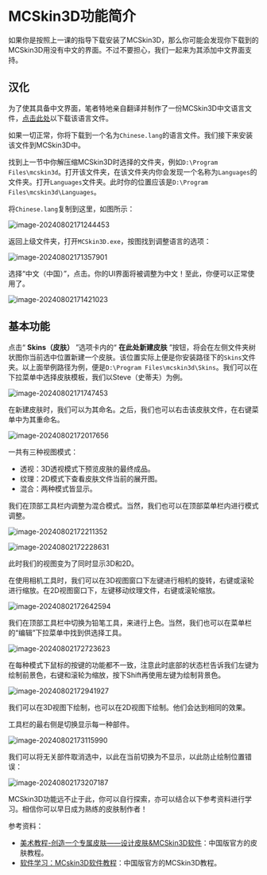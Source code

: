 # MCSkin3D功能简介

如果你是按照上一课的指导下载安装了MCSkin3D，那么你可能会发现你下载到的MCSkin3D用没有中文的界面。不过不要担心，我们一起来为其添加中文界面支持。

## 汉化

为了使其具备中文界面，笔者特地亲自翻译并制作了一份MCSkin3D中文语言文件，[点击此处](https://x19.fp.ps.netease.com/file/673dbaa496bcf2af0c87eda25gprBjCd05)以下载该语言文件。

如果一切正常，你将下载到一个名为`Chinese.lang`的语言文件。我们接下来安装该文件到MCSkin3D中。

找到上一节中你解压缩MCSkin3D时选择的文件夹，例如`D:\Program Files\mcskin3d`。打开该文件夹，在该文件夹内你会发现一个名称为`Languages`的文件夹。打开`Languages`文件夹。此时你的位置应该是`D:\Program Files\mcskin3d\Languages`。

将`Chinese.lang`复制到这里，如图所示：

![image-20240802171244453](./assets/image-20240802171244453-1722589965543-25.png)

返回上级文件夹，打开`MCSkin3D.exe`，按图找到调整语言的选项：

![image-20240802171357901](./assets/image-20240802171357901-1722590039396-27.png)

选择“中文（中国）”，点击。你的UI界面将被调整为中文！至此，你便可以正常使用了。

![image-20240802171421023](./assets/image-20240802171421023-1722590062493-29.png)

## 基本功能

点击“ **Skins（皮肤）** ”选项卡内的“ **在此处新建皮肤** ”按钮，将会在左侧文件夹树状图你当前选中位置新建一个皮肤。该位置实际上便是你安装路径下的`Skins`文件夹。以上面举例路径为例，便是`D:\Program Files\mcskin3d\Skins`。我们可以在下拉菜单中选择皮肤模板，我们以Steve（史蒂夫）为例。

![image-20240802171747453](./assets/image-20240802171747453-1722590269073-31.png)

在新建皮肤时，我们可以为其命名。之后，我们也可以右击该皮肤文件，在右键菜单中为其重命名。

![image-20240802172017656](./assets/image-20240802172017656-1722590419755-33.png)

一共有三种视图模式：

- 透视：3D透视模式下预览皮肤的最终成品。
- 纹理：2D模式下查看皮肤文件当前的展开图。
- 混合：两种模式皆显示。

我们在顶部工具栏内调整为混合模式。当然，我们也可以在顶部菜单栏内进行模式调整。

![image-20240802172211352](./assets/image-20240802172211352-1722590533004-35.png)

![image-20240802172228631](./assets/image-20240802172228631-1722590549455-37.png)

此时我们的视图变为了同时显示3D和2D。

在使用相机工具时，我们可以在3D视图窗口下左键进行相机的旋转，右键或滚轮进行缩放。在2D视图窗口下，左键移动纹理文件，右键或滚轮缩放。

![image-20240802172642594](./assets/image-20240802172642594-1722590803500-39.png)

我们在顶部工具栏中切换为铅笔工具，来进行上色。当然，我们也可以在菜单栏的“编辑”下拉菜单中找到供选择工具。

![image-20240802172723623](./assets/image-20240802172723623-1722590845046-43.png)

在每种模式下鼠标的按键的功能都不一致，注意此时底部的状态栏告诉我们左键为绘制前景色，右键和滚轮为缩放，按下Shift再使用左键为绘制背景色。

![image-20240802172941927](./assets/image-20240802172941927.png)

我们可以在3D视图下绘制，也可以在2D视图下绘制。他们会达到相同的效果。

工具栏的最右侧是切换显示每一种部件。

![image-20240802173115990](./assets/image-20240802173115990-1722591077740-45.png)

我们可以将无关部件取消选中，以此在当前切换为不显示，以此防止绘制位置错误：

![image-20240802173207187](./assets/image-20240802173207187.png)

MCSkin3D功能远不止于此，你可以自行探索，亦可以结合以下参考资料进行学习。相信你可以早日成为熟练的皮肤制作者！

参考资料：

- [美术教程-创造一个专属皮肤——设计皮肤&MCSkin3D软件](https://mc.163.com/dev/mcmanual/mc-dev/mconline/40-%E7%BE%8E%E6%9C%AF%E6%95%99%E7%A8%8B/1.%E7%9A%AE%E8%82%A4%E6%95%99%E7%A8%8B/02.%E5%88%9B%E9%80%A0%E4%B8%80%E4%B8%AA%E4%B8%93%E5%B1%9E%E7%9A%AE%E8%82%A4.%E8%AE%BE%E8%AE%A1%E7%9A%AE%E8%82%A4&MCSKIN3D%E8%BD%AF%E4%BB%B6.html?catalog=1)：中国版官方的皮肤教程。
- [软件学习：MCskin3D软件教程](https://mc.163.com/dev/mcmanual/mc-dev/mconline/60-%E6%88%91%E7%9A%84%E4%B8%96%E7%95%8C%E5%88%9B%E9%80%A0%E8%90%A5%E6%95%99%E7%A8%8B/%E7%9A%AE%E8%82%A4%E5%88%B6%E4%BD%9C%E5%9F%BA%E7%A1%80%E6%95%99%E7%A8%8B/5-%E8%BD%AF%E4%BB%B6%E5%AD%A6%E4%B9%A0%EF%BC%9AMCskin3D%E8%BD%AF%E4%BB%B6%E6%95%99%E7%A8%8B.html?catalog=1)：中国版官方的MCSkin3D教程。